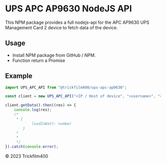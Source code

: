 # UPS APC AP9630 NodeJS API

This NPM package provides a full nodejs-api for the APC AP9630 UPS Management Card 2 device to fetch data of the device.

## Usage

- Install NPM package from GitHub / NPM.
- Function return a Promise

## Example

```typescript
import UPS_APC_API from "@trickfilm400/ups-apc-ap9630";

const client = new UPS_APC_API("<IP / Host of device", "<username>", "<password>");

client.getData().then((res) => {
    console.log(res);
    /*
     * {
            loadInWatt: number
        }
     *
     *
     */
}).catch(console.error);
```

&copy; 2023 Trickfilm400
